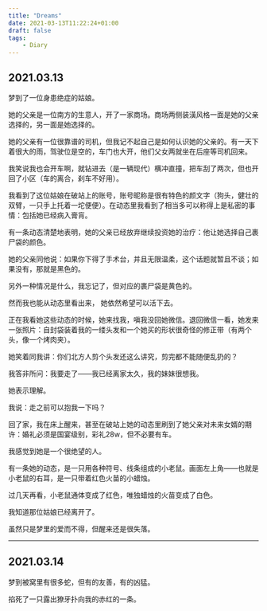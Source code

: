 ```yaml
---
title: "Dreams"
date: 2021-03-13T11:22:24+01:00
draft: false
tags:
    - Diary
---
```


## 2021.03.13

梦到了一位身患绝症的姑娘。

她的父亲是一位南方的生意人，开了一家商场。商场两侧装潢风格一面是她的父亲选择的，另一面是她选择的。

她的父亲有一位很靠谱的司机，但我记不起自己是如何认识她的父亲的。有一天下着很大的雨，驾驶位是空的，车门也大开，他们父女两就坐在后座等司机回来。

我笑说我也会开车啊，就钻进去（是一辆现代）横冲直撞，把车刮了两次，但也开回了小区（车的离合，刹车不好用）。

我看到了这位姑娘在破站上的账号，账号昵称是很有特色的颜文字（狗头，健壮的双臂，一只手上托着一坨便便）。在动态里我看到了相当多可以称得上是私密的事情：包括她已经病入膏肓。

有一条动态清楚地表明，她的父亲已经放弃继续投资她的治疗：他让她选择自己裹尸袋的颜色。

她的父亲同他说：如果你下得了手术台，并且无限温柔，这个话题就暂且不谈；如果没有，那就是黑色的。

另外一种情况是什么，我忘记了，但对应的裹尸袋是黄色的。

然而我也能从动态里看出来， 她依然希望可以活下去。

正在我看她这些动态的时候，她来找我，嗔我没回她微信。退回微信一看，她发来一张照片：自封袋装着我的一缕头发和一个她买的形状很奇怪的修正带（有两个头，像一个烤肉夹）。

她笑着同我讲：你们北方人剪个头发还这么讲究，剪完都不能随便乱扔的？

我答非所问：我要走了——我已经离家太久，我的妹妹很想我。

她表示理解。

我说：走之前可以抱我一下吗？

回了家，我在床上醒来，甚至在破站上她的动态里刷到了她父亲对未来女婿的期许：婚礼必须是国宴级别，彩礼28w，但不必要有车。

我感觉到她是一个很绝望的人。

有一条她的动态，是一只用各种符号、线条组成的小老鼠。画面左上角——也就是小老鼠的右耳，是一只带着红色火苗的小蜡烛。

过几天再看，小老鼠通体变成了红色，唯独蜡烛的火苗变成了白色。

我知道那位姑娘已经离开了。

虽然只是梦里的爱而不得，但醒来还是很失落。

---

## 2021.03.14

梦到被窝里有很多蛇，但有的友善，有的凶猛。

掐死了一只露出獠牙扑向我的赤红的一条。